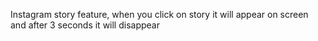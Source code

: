 Instagram story feature, when you click on story it will appear on screen and after 3 seconds it will disappear